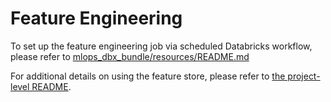 # Feature Engineering
To set up the feature engineering job via scheduled Databricks workflow, please refer to [mlops_dbx_bundle/resources/README.md](../resources/README.md)

For additional details on using the feature store, please refer to [the project-level README](../README.md).
